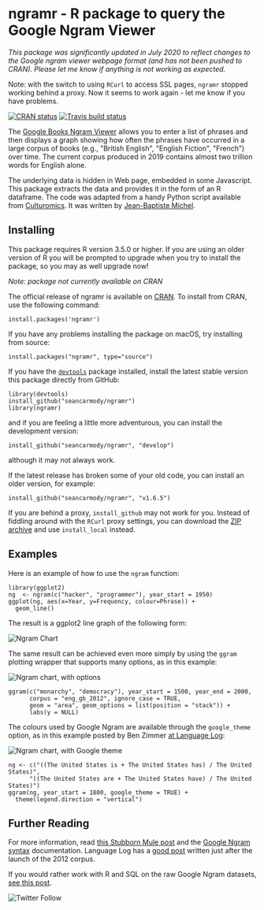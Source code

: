 # ngramr - R package to query the Google Ngram Viewer

*This package was significantly updated in July 2020 to reflect changes to the
Google ngram viewer webpage format (and has not been pushed to CRAN). Please
let me know if anything is not working as expected.*

Note: with the switch to using `RCurl` to access SSL pages, `ngramr` stopped
working behind a proxy. Now it seems to work again - let me know if you have
problems.

<!-- badges: start -->
[![CRAN
status](https://www.r-pkg.org/badges/version/ngramr)](https://cran.r-project.org/package=ngramr)
[![Travis build status](https://travis-ci.com/seancarmody/ngramr.svg?branch=master)](https://travis-ci.com/seancarmody/ngramr)
<!-- badges: end -->

The [Google Books Ngram Viewer][1] allows you to enter a list of phrases and
then displays a graph showing how often the phrases have occurred in a large
corpus of books (e.g., "British English", "English Fiction", "French") over
time. The current corpus produced in 2019 contains almost two trillion words
for English alone.

The underlying data is hidden in Web page, embedded in some Javascript.
This package extracts the data and provides it in the form of an R dataframe.
The code was adapted from a handy Python script available from 
[Culturomics][2]. It was written by [Jean-Baptiste Michel][3].

## Installing

This package requires R version 3.5.0 or higher. If you are using an older
version of R you will be prompted to upgrade when you try to install the
package, so you may as well upgrade now!

*Note: package not currently available on CRAN*

The official release of ngramr is available on [CRAN][4]. To install from
CRAN, use the following command:

    install.packages('ngramr')

If you have any problems installing the package on macOS, try installing from
source:

    install.packages("ngramr", type="source")

If you have the [`devtools`][5] package installed, install the latest stable
version this package directly from GitHub:

    library(devtools)
    install_github("seancarmody/ngramr")
    library(ngramr)
   
and if you are feeling a little more adventurous, you can install the
development version:

    install_github("seancarmody/ngramr", "develop")

although it may not always work.

If the latest release has broken some of your old code, you can install an
older version, for example:

    install_github("seancarmody/ngramr", "v1.6.5")

If you are behind a proxy, `install_github` may not work for you. Instead of
fiddling around with the `RCurl` proxy settings, you can download the
[ZIP archive][6] and use `install_local` instead.

## Examples

Here is an example of how to use the `ngram` function:

    library(ggplot2)
    ng  <- ngram(c("hacker", "programmer"), year_start = 1950)
    ggplot(ng, aes(x=Year, y=Frequency, colour=Phrase)) +
      geom_line()

The result is a ggplot2 line graph of the following form:

![Ngram Chart](http://i.imgur.com/EhSE9eK.png)

The same result can be achieved even more simply by using the `ggram`
plotting wrapper that supports many options, as in this example:

![Ngram chart, with options](http://i.imgur.com/p5Q3pgM.png)

    ggram(c("monarchy", "democracy"), year_start = 1500, year_end = 2000, 
          corpus = "eng_gb_2012", ignore_case = TRUE, 
          geom = "area", geom_options = list(position = "stack")) + 
          labs(y = NULL)

The colours used by Google Ngram are available through the `google_theme`
option, as in this example posted by Ben Zimmer [at Language Log][7]:

![Ngram chart, with Google theme](http://i.imgur.com/qKHvQA4.png)

    ng <- c("((The United States is + The United States has) / The United States)",
          "((The United States are + The United States have) / The United States)")
    ggram(ng, year_start = 1800, google_theme = TRUE) +
      theme(legend.direction = "vertical")

## Further Reading

For more information, read [this Stubborn Mule post][8] and the
[Google Ngram syntax][9] documentation. Language Log has a [good post][10]
written just after the launch of the 2012 corpus.

If you would rather work with R and SQL on the raw Google Ngram datasets,
[see this post][11].

![Twitter Follow](https://img.shields.io/twitter/follow/stubbornmule?label=%40stubbornmule&style=social)

[1]:  http://books.google.com/ngrams "Google Ngram Viewer"
[2]:  http://www.culturomics.org/Resources/get-ngrams "Culturomics: Get Ngrams"
[3]:  https://twitter.com/jb_michel "@jb_michel"
[4]:  http://cran.r-project.org/web/packages/ngramr/index.html "ngramr on CRAN"
[5]:  http://cran.r-project.org/web/packages/devtools/index.html "devtools"
[6]:  https://github.com/seancarmody/ngramr/archive/master.zip" "ngramr ZIP"
[7]:  http://languagelog.ldc.upenn.edu/nll/?p=4979 "US: singular or plural?"
[8]:  http://www.stubbornmule.net/2013/07/ngramr/ "Mule on ngramr"
[9]:  http://books.google.com/ngrams/info "Goole Ngram info"
[10]: https://languagelog.ldc.upenn.edu/nll/?p=4258 "A new chapter for ngrams"
[11]: http://rpsychologist.com/how-to-work-with-google-ngram-data-sets-in-r-using-mysql/ "Ngrams with R and mysql"